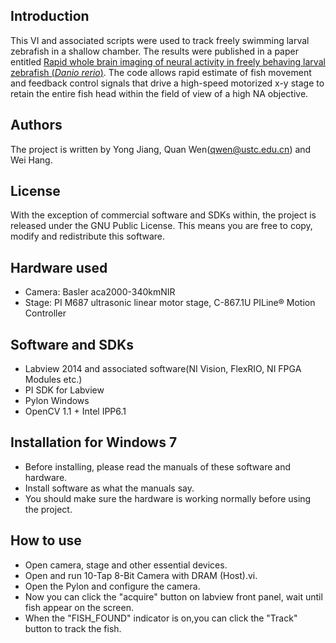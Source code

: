 Introduction
-------------------------------------------------------
This VI and associated scripts were used to track freely swimming larval zebrafish in a shallow chamber. The results were published in a paper entitled [Rapid whole brain imaging of neural activity in freely behaving larval zebrafish (*Danio rerio*)](https://doi.org/10.7554/eLife.28158.001). The code allows rapid estimate of fish movement and feedback control signals that drive a high-speed motorized x-y stage to retain the entire fish head within the field of view of a high NA objective. 


Authors
-------------------------------------------------------
The project is written by Yong Jiang, Quan Wen(qwen@ustc.edu.cn) and Wei Hang. <br>

License
-------------------------------------------------------
With the exception of commercial software and SDKs within, the project is released under the GNU Public License. This means you are free to copy, modify and redistribute this software.

Hardware used
-------------------------------------------------------
* Camera: Basler aca2000-340kmNIR
* Stage: PI M687 ultrasonic linear motor stage, C-867.1U PILine® Motion Controller

Software and SDKs
-------------------------------------------------------
* Labview 2014 and associated software(NI Vision, FlexRIO, NI FPGA Modules etc.)
* PI SDK for Labview
* Pylon Windows
* OpenCV 1.1 + Intel IPP6.1

Installation for Windows 7
-------------------------------------------------------
* Before installing, please read the manuals of these software and hardware.
* Install software as what the manuals say.
* You should make sure the hardware is working normally before using the project.

How to use
-------------------------------------------------------
* Open camera, stage and other essential devices.
* Open and run 10-Tap 8-Bit Camera with DRAM (Host).vi.
* Open the Pylon and configure the camera.
* Now you can click the "acquire" button on labview front panel, wait until fish appear on the screen. 
* When the "FISH_FOUND" indicator is on,you can click the "Track" button to track the fish.
